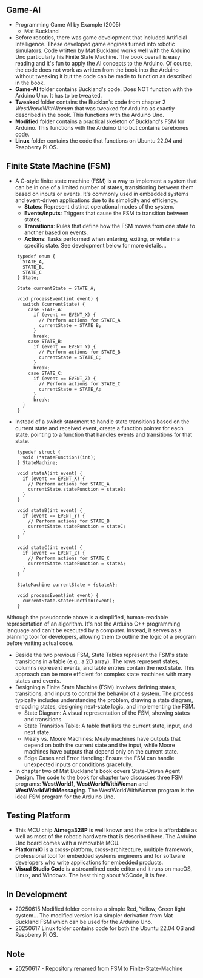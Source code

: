 ## Game-AI
- Programming Game AI by Example (2005)
    - Mat Buckland
- Before robotics, there was game development that included Artificial Intelligence. These developed game engines turned into robotic simulators. Code written by Mat Buckland works well with the Arduino Uno particularly his Finite State Machine. The book overall is easy reading and it's fun to apply the AI concepts to the Arduino. Of course, the code does not work as written from the book into the Arduino without tweaking it but the code can be made to function as described in the book.
- **Game-AI** folder contains Buckland's code. Does NOT function with the Arduino Uno. It has to be tweaked.
- **Tweaked** folder contains the Bucklan's code from chapter 2 *WestWorldWithWoman* that was tweaked for Arduino as exactly described in the book. This functions with the Arduino Uno.
- **Modified** folder contains a practical skeleton of Buckland's FSM for Arduino. This functions with the Arduino Uno but contains barebones code.
- **Linux** folder contains the code that functions on Ubuntu 22.04 and Raspberry Pi OS.

##  Finite State Machine (FSM)
- A C-style finite state machine (FSM) is a way to implement a system that can be in one of a limited number of states, transitioning between them based on inputs or events. It's commonly used in embedded systems and event-driven applications due to its simplicity and efficiency.
    - **States**: Represent distinct operational modes of the system.
    - **Events/Inputs**: Triggers that cause the FSM to transition between states.
    - **Transitions**: Rules that define how the FSM moves from one state to another based on events.
    - **Actions**: Tasks performed when entering, exiting, or while in a specific state. See development below for more details...

```
    typedef enum {
      STATE_A,
      STATE_B,
      STATE_C
    } State;

    State currentState = STATE_A;

    void processEvent(int event) {
      switch (currentState) {
        case STATE_A:
          if (event == EVENT_X) {
            // Perform actions for STATE_A
            currentState = STATE_B;
          }
          break;
        case STATE_B:
          if (event == EVENT_Y) {
            // Perform actions for STATE_B
            currentState = STATE_C;
          }
          break;
        case STATE_C:
          if (event == EVENT_Z) {
            // Perform actions for STATE_C
            currentState = STATE_A;
          }
          break;
      }
    }
```
- Instead of a switch statement to handle state transitions based on the current state and received event, create a function pointer for each state, pointing to a function that handles events and transitions for that state.
```
    typedef struct {
      void (*stateFunction)(int);
    } StateMachine;

    void stateA(int event) {
      if (event == EVENT_X) {
        // Perform actions for STATE_A
        currentState.stateFunction = stateB;
      }
    }

    void stateB(int event) {
      if (event == EVENT_Y) {
        // Perform actions for STATE_B
        currentState.stateFunction = stateC;
      }
    }

    void stateC(int event) {
      if (event == EVENT_Z) {
        // Perform actions for STATE_C
        currentState.stateFunction = stateA;
      }
    }

    StateMachine currentState = {stateA};

    void processEvent(int event) {
      currentState.stateFunction(event);
    }
```
Although the pseudocode above is a simplified, human-readable representation of an algorithm. It's not the Arduino C++ programming language and can't be executed by a computer. Instead, it serves as a planning tool for developers, allowing them to outline the logic of a program before writing actual code. 
- Beside the two previous FSM, State Tables represent the FSM's state transitions in a table (e.g., a 2D array). The rows represent states, columns represent events, and table entries contain the next state. This approach can be more efficient for complex state machines with many states and events. 
- Designing a Finite State Machine (FSM) involves defining states, transitions, and inputs to control the behavior of a system. The process typically includes understanding the problem, drawing a state diagram, encoding states, designing next-state logic, and implementing the FSM. 
    - State Diagram: A visual representation of the FSM, showing states and transitions. 
    - State Transition Table: A table that lists the current state, input, and next state. 
    - Mealy vs. Moore Machines: Mealy machines have outputs that depend on both the current state and the input, while Moore machines have outputs that depend only on the current state. 
    - Edge Cases and Error Handling: Ensure the FSM can handle unexpected inputs or conditions gracefully. 
- In chapter two of Mat Buckland's book covers State-Driven Agent Design. The code to the book for chapter two discusses three FSM programs: **WestWorld1**,  **WestWorldWithWoman** and **WestWorldWithMessaging**. The WestWorldWithWoman program is the ideal FSM program for the Arduino Uno.

 
## Testing Platform
- This MCU chip **Atmega328P** is well known and the price is affordable as well as most of the robotic hardware that is described here. The Arduino Uno board comes with a removable MCU.
- **PlatformIO** is a cross-platform, cross-architecture, multiple framework, professional tool for embedded systems engineers and for software developers who write applications for embedded products. 
- **Visual Studio Code** is a streamlined code editor and it runs on macOS, Linux, and Windows. The best thing about VSCode, it is free.

## In Development
- 20250615 Modified folder contains a simple Red, Yellow, Green light system... The modified version is a simpler derivation from Mat Buckland FSM which can be used for the Arduino Uno.
- 20250617 Linux folder contains code for both the Ubuntu 22.04 OS and Raspberry Pi OS.

## Note
- 20250617 - Repository renamed from FSM to Finite-State-Machine


